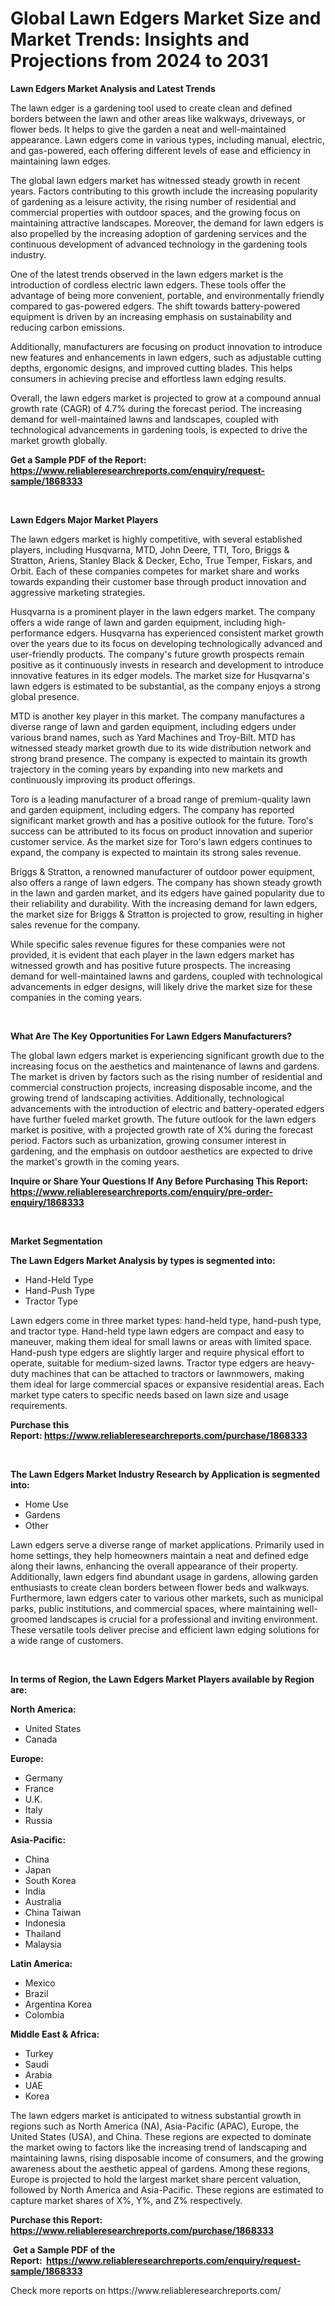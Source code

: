 <p><h1>Global Lawn Edgers Market Size and Market Trends: Insights and Projections from 2024 to 2031</h1></p><p><strong>Lawn Edgers Market Analysis and Latest Trends</strong></p>
<p><p>The lawn edger is a gardening tool used to create clean and defined borders between the lawn and other areas like walkways, driveways, or flower beds. It helps to give the garden a neat and well-maintained appearance. Lawn edgers come in various types, including manual, electric, and gas-powered, each offering different levels of ease and efficiency in maintaining lawn edges.</p><p>The global lawn edgers market has witnessed steady growth in recent years. Factors contributing to this growth include the increasing popularity of gardening as a leisure activity, the rising number of residential and commercial properties with outdoor spaces, and the growing focus on maintaining attractive landscapes. Moreover, the demand for lawn edgers is also propelled by the increasing adoption of gardening services and the continuous development of advanced technology in the gardening tools industry.</p><p>One of the latest trends observed in the lawn edgers market is the introduction of cordless electric lawn edgers. These tools offer the advantage of being more convenient, portable, and environmentally friendly compared to gas-powered edgers. The shift towards battery-powered equipment is driven by an increasing emphasis on sustainability and reducing carbon emissions.</p><p>Additionally, manufacturers are focusing on product innovation to introduce new features and enhancements in lawn edgers, such as adjustable cutting depths, ergonomic designs, and improved cutting blades. This helps consumers in achieving precise and effortless lawn edging results.</p><p>Overall, the lawn edgers market is projected to grow at a compound annual growth rate (CAGR) of 4.7% during the forecast period. The increasing demand for well-maintained lawns and landscapes, coupled with technological advancements in gardening tools, is expected to drive the market growth globally.</p></p>
<p><strong>Get a Sample PDF of the Report:&nbsp; <a href="https://www.reliableresearchreports.com/enquiry/request-sample/1868333">https://www.reliableresearchreports.com/enquiry/request-sample/1868333</a></strong></p>
<p>&nbsp;</p>
<p><strong>Lawn Edgers Major Market Players</strong></p>
<p><p>The lawn edgers market is highly competitive, with several established players, including Husqvarna, MTD, John Deere, TTI, Toro, Briggs & Stratton, Ariens, Stanley Black & Decker, Echo, True Temper, Fiskars, and Orbit. Each of these companies competes for market share and works towards expanding their customer base through product innovation and aggressive marketing strategies.</p><p>Husqvarna is a prominent player in the lawn edgers market. The company offers a wide range of lawn and garden equipment, including high-performance edgers. Husqvarna has experienced consistent market growth over the years due to its focus on developing technologically advanced and user-friendly products. The company's future growth prospects remain positive as it continuously invests in research and development to introduce innovative features in its edger models. The market size for Husqvarna's lawn edgers is estimated to be substantial, as the company enjoys a strong global presence.</p><p>MTD is another key player in this market. The company manufactures a diverse range of lawn and garden equipment, including edgers under various brand names, such as Yard Machines and Troy-Bilt. MTD has witnessed steady market growth due to its wide distribution network and strong brand presence. The company is expected to maintain its growth trajectory in the coming years by expanding into new markets and continuously improving its product offerings.</p><p>Toro is a leading manufacturer of a broad range of premium-quality lawn and garden equipment, including edgers. The company has reported significant market growth and has a positive outlook for the future. Toro's success can be attributed to its focus on product innovation and superior customer service. As the market size for Toro's lawn edgers continues to expand, the company is expected to maintain its strong sales revenue.</p><p>Briggs & Stratton, a renowned manufacturer of outdoor power equipment, also offers a range of lawn edgers. The company has shown steady growth in the lawn and garden market, and its edgers have gained popularity due to their reliability and durability. With the increasing demand for lawn edgers, the market size for Briggs & Stratton is projected to grow, resulting in higher sales revenue for the company.</p><p>While specific sales revenue figures for these companies were not provided, it is evident that each player in the lawn edgers market has witnessed growth and has positive future prospects. The increasing demand for well-maintained lawns and gardens, coupled with technological advancements in edger designs, will likely drive the market size for these companies in the coming years.</p></p>
<p>&nbsp;</p>
<p><strong>What Are The Key Opportunities For Lawn Edgers Manufacturers?</strong></p>
<p><p>The global lawn edgers market is experiencing significant growth due to the increasing focus on the aesthetics and maintenance of lawns and gardens. The market is driven by factors such as the rising number of residential and commercial construction projects, increasing disposable income, and the growing trend of landscaping activities. Additionally, technological advancements with the introduction of electric and battery-operated edgers have further fueled market growth. The future outlook for the lawn edgers market is positive, with a projected growth rate of X% during the forecast period. Factors such as urbanization, growing consumer interest in gardening, and the emphasis on outdoor aesthetics are expected to drive the market's growth in the coming years.</p></p>
<p><strong>Inquire or Share Your Questions If Any Before Purchasing This Report: <a href="https://www.reliableresearchreports.com/enquiry/pre-order-enquiry/1868333">https://www.reliableresearchreports.com/enquiry/pre-order-enquiry/1868333</a></strong></p>
<p>&nbsp;</p>
<p><strong>Market Segmentation</strong></p>
<p><strong>The Lawn Edgers Market Analysis by types is segmented into:</strong></p>
<p><ul><li>Hand-Held Type</li><li>Hand-Push Type</li><li>Tractor Type</li></ul></p>
<p><p>Lawn edgers come in three market types: hand-held type, hand-push type, and tractor type. Hand-held type lawn edgers are compact and easy to maneuver, making them ideal for small lawns or areas with limited space. Hand-push type edgers are slightly larger and require physical effort to operate, suitable for medium-sized lawns. Tractor type edgers are heavy-duty machines that can be attached to tractors or lawnmowers, making them ideal for large commercial spaces or expansive residential areas. Each market type caters to specific needs based on lawn size and usage requirements.</p></p>
<p><strong>Purchase this Report:&nbsp;<a href="https://www.reliableresearchreports.com/purchase/1868333">https://www.reliableresearchreports.com/purchase/1868333</a></strong></p>
<p>&nbsp;</p>
<p><strong>The Lawn Edgers Market Industry Research by Application is segmented into:</strong></p>
<p><ul><li>Home Use</li><li>Gardens</li><li>Other</li></ul></p>
<p><p>Lawn edgers serve a diverse range of market applications. Primarily used in home settings, they help homeowners maintain a neat and defined edge along their lawns, enhancing the overall appearance of their property. Additionally, lawn edgers find abundant usage in gardens, allowing garden enthusiasts to create clean borders between flower beds and walkways. Furthermore, lawn edgers cater to various other markets, such as municipal parks, public institutions, and commercial spaces, where maintaining well-groomed landscapes is crucial for a professional and inviting environment. These versatile tools deliver precise and efficient lawn edging solutions for a wide range of customers.</p></p>
<p>&nbsp;</p>
<p><strong>In terms of Region, the Lawn Edgers Market Players available by Region are:</strong></p>
<p>
    <p> <strong> North America: </strong>
        <ul>
            <li>United States</li>
            <li>Canada</li>
        </ul>
        </p> 
    <p> <strong> Europe: </strong>
        <ul>
            <li>Germany</li>
            <li>France</li>
            <li>U.K.</li>
            <li>Italy</li>
            <li>Russia</li>
        </ul>
        </p> 
    <p> <strong> Asia-Pacific: </strong>
        <ul>
            <li>China</li>
            <li>Japan</li>
            <li>South Korea</li>
            <li>India</li>
            <li>Australia</li>
            <li>China Taiwan</li>
            <li>Indonesia</li>
            <li>Thailand</li>
            <li>Malaysia</li>
        </ul>
        </p> 
    <p> <strong> Latin America: </strong>
        <ul>
            <li>Mexico</li>
            <li>Brazil</li>
            <li>Argentina Korea</li>
            <li>Colombia</li>
        </ul>
        </p> 
    <p> <strong> Middle East & Africa: </strong>
        <ul>
            <li>Turkey</li>
            <li>Saudi</li>
            <li>Arabia</li>
            <li>UAE</li>
            <li>Korea</li>
        </ul>
    </p>
    </p>
<p><p>The lawn edgers market is anticipated to witness substantial growth in regions such as North America (NA), Asia-Pacific (APAC), Europe, the United States (USA), and China. These regions are expected to dominate the market owing to factors like the increasing trend of landscaping and maintaining lawns, rising disposable income of consumers, and the growing awareness about the aesthetic appeal of gardens. Among these regions, Europe is projected to hold the largest market share percent valuation, followed by North America and Asia-Pacific. These regions are estimated to capture market shares of X%, Y%, and Z% respectively.</p></p>
<p><strong>Purchase this Report: <a href="https://www.reliableresearchreports.com/purchase/1868333">https://www.reliableresearchreports.com/purchase/1868333</a></strong></p>
<p>&nbsp;<strong>Get a Sample PDF of the Report:&nbsp;&nbsp;<a href="https://www.reliableresearchreports.com/enquiry/request-sample/1868333">https://www.reliableresearchreports.com/enquiry/request-sample/1868333</a></strong></p>
<p><strong></strong></p>
<p>Check more reports on https://www.reliableresearchreports.com/</p>